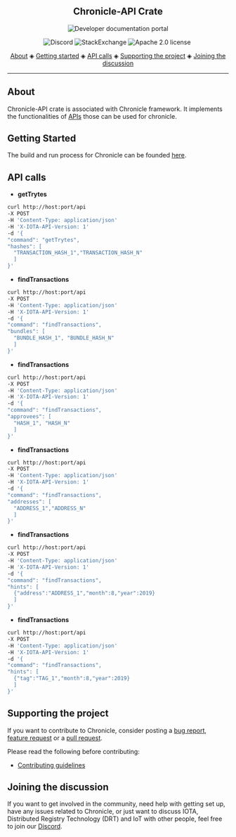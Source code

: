 <h2 align="center">Chronicle-API Crate</h2>

<p align="center">
    <a href="https://docs.iota.org/docs/chronicle/1.0/overview" style="text-decoration:none;">
    <img src="https://img.shields.io/badge/Documentation%20portal-blue.svg?style=for-the-badge" alt="Developer documentation portal">
</p>
<p align="center">
    <a href="https://discord.iota.org/" style="text-decoration:none;"><img src="https://img.shields.io/badge/Discord-9cf.svg?logo=discord" alt="Discord"></a>
    <a href="https://iota.stackexchange.com/" style="text-decoration:none;"><img src="https://img.shields.io/badge/StackExchange-9cf.svg?logo=stackexchange" alt="StackExchange"></a>
    <a href="https://github.com/iotaledger/chronicle.rs/blob/master/LICENSE" style="text-decoration:none;"><img src="https://img.shields.io/badge/License-Apache%202.0-green.svg" alt="Apache 2.0 license"></a>
    <a href="https://dependabot.com" style="text-decoration:none;"><img src="https://api.dependabot.com/badges/status?host=github&repo=iotaledger/chronicle.rs" alt=""></a>
</p>
      
<p align="center">
  <a href="#about">About</a> ◈
  <a href="#getting-started">Getting started</a> ◈
  <a href="#api-calls">API calls</a> ◈
  <a href="#supporting-the-project">Supporting the project</a> ◈
  <a href="#joining-the-discussion">Joining the discussion</a> 
</p>

---

## About

Chronicle-API crate is associated with Chronicle framework. It implements the functionalities of [APIs](https://docs.iota.org/docs/chronicle/1.0/references/chronicle-api-reference) those can be used for chronicle.

## Getting Started

The build and run process for Chronicle can be founded [here](../README.md).

## API calls

- **getTrytes**
```bash
curl http://host:port/api
-X POST
-H 'Content-Type: application/json'
-H 'X-IOTA-API-Version: 1'
-d '{
"command": "getTrytes",
"hashes": [
  "TRANSACTION_HASH_1","TRANSACTION_HASH_N"
  ]
}'
```
- **findTransactions**
```bash
curl http://host:port/api
-X POST
-H 'Content-Type: application/json'
-H 'X-IOTA-API-Version: 1'
-d '{
"command": "findTransactions",
"bundles": [
  "BUNDLE_HASH_1", "BUNDLE_HASH_N"
  ]
}'
```
- **findTransactions**
```bash
curl http://host:port/api
-X POST
-H 'Content-Type: application/json'
-H 'X-IOTA-API-Version: 1'
-d '{
"command": "findTransactions",
"approvees": [
  "HASH_1", "HASH_N"
  ]
}'
```
- **findTransactions**
```bash
curl http://host:port/api
-X POST
-H 'Content-Type: application/json'
-H 'X-IOTA-API-Version: 1'
-d '{
"command": "findTransactions",
"addresses": [
  "ADDRESS_1","ADDRESS_N"
  ]
}'
```
- **findTransactions**
```bash
curl http://host:port/api
-X POST
-H 'Content-Type: application/json'
-H 'X-IOTA-API-Version: 1'
-d '{
"command": "findTransactions",
"hints": [
  {"address":"ADDRESS_1","month":8,"year":2019}
  ]
}'
```
- **findTransactions**
```bash
curl http://host:port/api
-X POST
-H 'Content-Type: application/json'
-H 'X-IOTA-API-Version: 1'
-d '{
"command": "findTransactions",
"hints": [
  {"tag":"TAG_1","month":8,"year":2019}
  ]
}'
```

## Supporting the project

If you want to contribute to Chronicle, consider posting a [bug report](https://github.com/iotaledger/chronicle.rs/issues/new), [feature request](https://github.com/iotaledger/chronicle.rs/issues/new) or a [pull request](https://github.com/iotaledger/chronicle.rs/pulls).

Please read the following before contributing:

- [Contributing guidelines](CONTRIBUTING.md)

## Joining the discussion

If you want to get involved in the community, need help with getting set up, have any issues related to Chronicle, or just want to discuss IOTA, Distributed Registry Technology (DRT) and IoT with other people, feel free to join our [Discord](https://discord.iota.org/).
